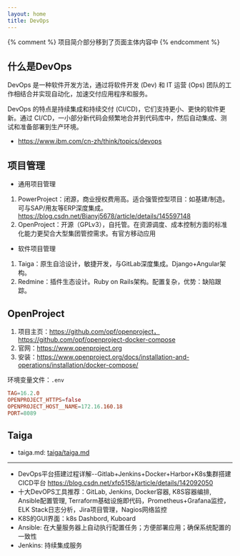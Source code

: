 ```yaml
---
layout: home
title: DevOps
---
```


{% comment %}
项目简介部分移到了页面主体内容中
{% endcomment %}

## 什么是DevOps

DevOps 是一种软件开发方法，通过将软件开发 (Dev) 和 IT 运营 (Ops) 团队的工作相结合并实现自动化，加速交付应用程序和服务。

DevOps 的特点是持续集成和持续交付 (CI/CD)，它们支持更小、更快的软件更新。通过 CI/CD，一小部分新代码会频繁地合并到代码库中，然后自动集成、测试和准备部署到生产环境。

- https://www.ibm.com/cn-zh/think/topics/devops


## 项目管理

- 通用项目管理
1. PowerProject：闭源，商业授权费用高。适合强管控型项目：如基建/制造。可与SAP/用友等ERP深度集成。https://blog.csdn.net/Bianyj5678/article/details/145597148
2. OpenProject：开源（GPLv3），自托管。在资源调度、成本控制方面的标准化能力更契合大型集团管控需求。有官方移动应用

- 软件项目管理
1. Taiga：原生自洽设计，敏捷开发，与GitLab深度集成。Django+Angular架构。
2. Redmine：插件生态设计。Ruby on Rails架构。配置复杂，优势：缺陷跟踪。


## OpenProject

1. 项目主页：https://github.com/opf/openproject，https://github.com/opf/openproject-docker-compose
2. 官网：https://www.openproject.org
3. 安装：https://www.openproject.org/docs/installation-and-operations/installation/docker-compose/

环境变量文件：`.env` 
```conf
TAG=16.2.0
OPENPROJECT_HTTPS=false
OPENPROJECT_HOST__NAME=172.16.160.18
PORT=8089
```

## Taiga

- taiga.md: [taiga/taiga.md](taiga/taiga.md)

------------

- DevOps平台搭建过程详解--Gitlab+Jenkins+Docker+Harbor+K8s集群搭建CICD平台 https://blog.csdn.net/xfp5158/article/details/142092050
- 十大DevOPS工具推荐：GitLab, Jenkins, Docker容器, K8S容器编排, Ansible配置管理, Terraform基础设施即代码，Prometheus+Grafana监控，ELK Stack日志分析，Jira项目管理，Nagios网络监控
- K8S的GUI界面：k8s Dashbord, Kuboard
- Ansible: 在大量服务器上自动执行配置任务；方便部署应用；确保系统配置的一致性
- Jenkins: 持续集成服务
